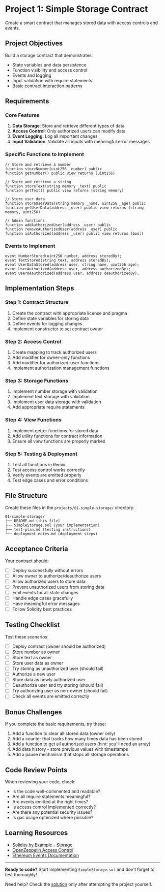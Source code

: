# Project 1: Simple Storage Contract

Create a smart contract that manages stored data with access controls and events.

## Project Objectives

Build a storage contract that demonstrates:

- State variables and data persistence
- Function visibility and access control
- Events and logging
- Input validation with require statements
- Basic contract interaction patterns

##  Requirements

### Core Features

1. **Data Storage**: Store and retrieve different types of data
2. **Access Control**: Only authorized users can modify data
3. **Event Logging**: Log all important changes
4. **Input Validation**: Validate all inputs with meaningful error messages

### Specific Functions to Implement

```solidity
// Store and retrieve a number
function storeNumber(uint256 _number) public
function getNumber() public view returns (uint256)

// Store and retrieve a string
function storeText(string memory _text) public
function getText() public view returns (string memory)

// Store user data
function storeUserData(string memory _name, uint256 _age) public
function getUserData(address _user) public view returns (string memory, uint256)

// Admin functions
function addAuthorizedUser(address _user) public
function removeAuthorizedUser(address _user) public
function isAuthorized(address _user) public view returns (bool)
```

### Events to Implement

```solidity
event NumberStored(uint256 number, address storedBy);
event TextStored(string text, address storedBy);
event UserDataStored(address user, string name, uint256 age);
event UserAuthorized(address user, address authorizedBy);
event UserDeauthorized(address user, address deauthorizedBy);
```

##  Implementation Steps

### Step 1: Contract Structure

1. Create the contract with appropriate license and pragma
2. Define state variables for storing data
3. Define events for logging changes
4. Implement constructor to set contract owner

### Step 2: Access Control

1. Create mapping to track authorized users
2. Add modifier for owner-only functions
3. Add modifier for authorized-user functions
4. Implement authorization management functions

### Step 3: Storage Functions

1. Implement number storage with validation
2. Implement text storage with validation
3. Implement user data storage with validation
4. Add appropriate require statements

### Step 4: View Functions

1. Implement getter functions for stored data
2. Add utility functions for contract information
3. Ensure all view functions are properly marked

### Step 5: Testing & Deployment

1. Test all functions in Remix
2. Test access control works correctly
3. Verify events are emitted properly
4. Test edge cases and error conditions

##  File Structure

Create these files in the `projects/01-simple-storage/` directory:

```
01-simple-storage/
├── README.md (this file)
├── SimpleStorage.sol (your implementation)
├── test-plan.md (testing instructions)
└── deployment-notes.md (deployment steps)
```

##  Acceptance Criteria

Your contract should:

- [ ] Deploy successfully without errors
- [ ] Allow owner to authorize/deauthorize users
- [ ] Allow authorized users to store data
- [ ] Prevent unauthorized users from storing data
- [ ] Emit events for all state changes
- [ ] Handle edge cases gracefully
- [ ] Have meaningful error messages
- [ ] Follow Solidity best practices

##  Testing Checklist

Test these scenarios:

- [ ] Deploy contract (owner should be authorized)
- [ ] Store number as owner
- [ ] Store text as owner
- [ ] Store user data as owner
- [ ] Try storing as unauthorized user (should fail)
- [ ] Authorize a new user
- [ ] Store data as newly authorized user
- [ ] Deauthorize user and try storing (should fail)
- [ ] Try authorizing user as non-owner (should fail)
- [ ] Check all events are emitted correctly

##  Bonus Challenges

If you complete the basic requirements, try these:

1. Add a function to clear all stored data (owner only)
2. Add a counter that tracks how many times data has been stored
3. Add a function to get all authorized users (hint: you'll need an array)
4. Add data history - store previous values with timestamps
5. Add a pause mechanism that stops all storage operations

##  Code Review Points

When reviewing your code, check:

- Is the code well-commented and readable?
- Are all require statements meaningful?
- Are events emitted at the right times?
- Is access control implemented correctly?
- Are there any potential security issues?
- Is gas usage optimized where possible?

##  Learning Resources

- [Solidity by Example - Storage](https://solidity-by-example.org/)
- [OpenZeppelin Access Control](https://docs.openzeppelin.com/contracts/4.x/access-control)
- [Ethereum Events Documentation](https://docs.soliditylang.org/en/latest/contracts.html#events)

---

**Ready to code?** Start implementing `SimpleStorage.sol` and don't forget to test thoroughly! 

Need help? Check the [solution](../solutions/01-simple-storage-solution.sol) only after attempting the project yourself.

